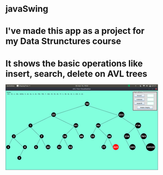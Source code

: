 # javaSwing

# I've made this app as a project for my Data Strunctures course
# It shows the basic operations like insert, search, delete on AVL trees

<img src="Screenshot from 2019-03-16 19-23-51.png	">
